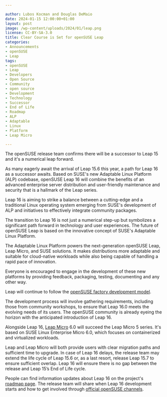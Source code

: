 ```yaml
---

author: Lubos Kocman and Douglas DeMaio
date: 2024-01-15 12:00:00+01:00
layout: post
image: /wp-content/uploads/2024/01/leap.png
license: CC-BY-SA-3.0
title: Clear Course is Set for openSUSE Leap
categories:
- Announcements
- openSUSE
- Leap
tags:
- openSUSE
- Leap
- Developers
- Open Source
- Community
- open source
- Development
- Technology
- Successor
- End of Life
- Roadmap
- ALP
- Adaptable
- Linux
- Platform
- Leap Micro

---
```


The openSUSE release team confirms there will be a successor to Leap 15 and it's a numerical leap forward.

As many eagerly await the arrival of Leap 15.6 this year, a path for Leap 16 as a successor awaits. Based on SUSE's new Adaptable Linux Platform (ALP) codebase, openSUSE Leap 16 will combine the benefits of an advanced enterprise server distribution and user-friendly maintenance and security that is a hallmark of the Leap series. 

Leap 16 is aiming to strike a balance between a cutting-edge and a traditional Linux operating system emerging from SUSE's development of ALP and initiatives to effectively integrate community packages.

The transition to Leap 16 is not just a numerical step-up but symbolizes a significant path forward in technology and user experiences. The future of openSUSE Leap is based on the innovative concept of SUSE's Adaptable Linux Platform.

The Adaptable Linux Platform powers the next-generation openSUSE Leap, Leap Micro, and SUSE solutions. It makes distributions more adaptable and suitable for cloud-native workloads while also being capable of handling a rapid pace of innovation.

Everyone is encouraged to engage in the development of these new platforms by providing feedback, packaging, testing, documenting and any other way. 

Leap will continue to follow the [openSUSE factory development model](https://en.opensuse.org/openSUSE:Factory_development_model). 

The development process will involve gathering requirements, including those from community workshops, to ensure that Leap 16.0 meets the evolving needs of its users​​. The openSUSE community is already eyeing the horizon with the anticipated introduction of Leap 16. 

Alongside Leap 16, [Leap Micro](https://get.opensuse.org/leapmicro/) 6.0 will succeed the Leap Micro 5 series. It's based on SUSE Linux Enterprise Micro 6.0, which focuses on containerized and virtualized workloads.

Leap and Leap Micro will both provide users with clear migration paths and sufficient time to upgrade. In case of Leap 16 delays, the release team may extend the life cycle of Leap 15.6 or, as a last resort, release Leap 15.7 to ensure sufficient overlap. Leap 16 will ensure there is no gap between the release and Leap 15’s End of Life cycle.

People can find information updates about Leap 16 on the project's [roadmap page](https://en.opensuse.org/openSUSE:Roadmap). The release team will share when Leap 16 development starts and how to get involved through [official openSUSE channels](https://en.opensuse.org/openSUSE:Communication_channels). 

<meta name="openSUSE, Developers, sysadmin, user, Open Source, successor, roadmap, Leap, developer, Adaptable Linux Platform, ALP, Leap Micro" content="HTML,CSS,XML,JavaScript">
